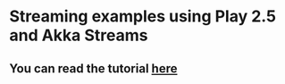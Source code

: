 # Streaming examples using Play 2.5 and Akka Streams

## You can read the tutorial [here](http://loicdescotte.github.io/posts/play25-akka-streams/)
